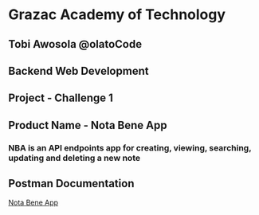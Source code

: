 # Grazac Academy of Technology

## Tobi Awosola @olatoCode

## Backend Web Development

## Project - Challenge 1

## Product Name - Nota Bene App

### NBA is an API endpoints app for creating, viewing, searching, updating and deleting a new note

## Postman Documentation

[Nota Bene App](https://www.postman.com/satellite-cosmonaut-94966329/workspace/nba)
